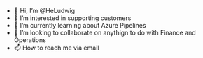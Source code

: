 - 👋 Hi, I’m @HeLudwig
- 👀 I’m interested in supporting customers
- 🌱 I’m currently learning about Azure Pipelines
- 💞️ I’m looking to collaborate on anythign to do with Finance and Operations
- 📫 How to reach me via email

<!---
HeLudwig/HeLudwig is a ✨ special ✨ repository because its `README.md` (this file) appears on your GitHub profile.
You can click the Preview link to take a look at your changes.
--->
